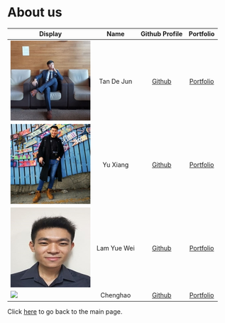 # About us

Display | Name | Github Profile | Portfolio 
--------|:----:|:--------------:|:---------:
![dejunn_photo](images/dejunnn_display.jpg) | Tan De Jun | [Github](https://github.com/dejunnn) | [Portfolio](team/dejunnn.md)
![yuxiang photo](images/yuxiang_display_picture.jpg) | Yu Xiang | [Github](https://github.com/yuxianglim) | [Portfolio](team/yuxianglim.md)
![lamyuewei photo](images/lamyuewei_display_picture.jpeg) | Lam Yue Wei | [Github](https://github.com/lamyuewei) | [Portfolio](team/lamyuewei.md)
![](https://via.placeholder.com/100.png?text=Photo) | Chenghao | [Github](https://github.com/DDzuikeai) | [Portfolio](team/ddzuikeai.md)

Click [here](README.md) to go back to the main page.